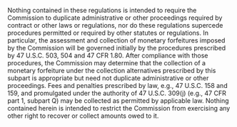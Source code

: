 Nothing contained in these regulations is intended to require the Commission to duplicate administrative or other proceedings required by contract or other laws or regulations, nor do these regulations supercede procedures permitted or required by other statutes or regulations. In particular, the assessment and collection of monetary forfeitures imposed by the Commission will be governed initially by the procedures prescribed by 47 U.S.C. 503, 504 and 47 CFR 1.80. After compliance with those procedures, the Commission may determine that the collection of a monetary forfeiture under the collection alternatives prescribed by this subpart is appropriate but need not duplicate administrative or other proceedings. Fees and penalties prescribed by law, e.g., 47 U.S.C. 158 and 159, and promulgated under the authority of 47 U.S.C. 309(j) (e.g., 47 CFR part 1, subpart Q) may be collected as permitted by applicable law. Nothing contained herein is intended to restrict the Commission from exercising any other right to recover or collect amounts owed to it.

